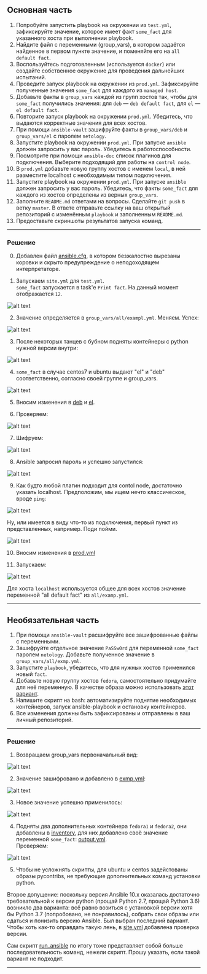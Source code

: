 ## Основная часть

1. Попробуйте запустить playbook на окружении из `test.yml`, зафиксируйте значение, которое имеет факт `some_fact` для указанного хоста при выполнении playbook.
2. Найдите файл с переменными (group_vars), в котором задаётся найденное в первом пункте значение, и поменяйте его на `all default fact`.
3. Воспользуйтесь подготовленным (используется `docker`) или создайте собственное окружение для проведения дальнейших испытаний.
4. Проведите запуск playbook на окружении из `prod.yml`. Зафиксируйте полученные значения `some_fact` для каждого из `managed host`.
5. Добавьте факты в `group_vars` каждой из групп хостов так, чтобы для `some_fact` получились значения: для `deb` — `deb default fact`, для `el` — `el default fact`.
6.  Повторите запуск playbook на окружении `prod.yml`. Убедитесь, что выдаются корректные значения для всех хостов.
7. При помощи `ansible-vault` зашифруйте факты в `group_vars/deb` и `group_vars/el` с паролем `netology`.
8. Запустите playbook на окружении `prod.yml`. При запуске `ansible` должен запросить у вас пароль. Убедитесь в работоспособности.
9. Посмотрите при помощи `ansible-doc` список плагинов для подключения. Выберите подходящий для работы на `control node`.
10. В `prod.yml` добавьте новую группу хостов с именем  `local`, в ней разместите localhost с необходимым типом подключения.
11. Запустите playbook на окружении `prod.yml`. При запуске `ansible` должен запросить у вас пароль. Убедитесь, что факты `some_fact` для каждого из хостов определены из верных `group_vars`.
12. Заполните `README.md` ответами на вопросы. Сделайте `git push` в ветку `master`. В ответе отправьте ссылку на ваш открытый репозиторий с изменённым `playbook` и заполненным `README.md`.
13. Предоставьте скриншоты результатов запуска команд.

---

### Решение

0. Добавлен файл [ansible.cfg](playbook/ansible.cfg), в котором безжалостно вырезаны коровки и скрыто предупреждение о неподоходящем интерпретаторе.

1. Запускаем `site.yml` для `test.yml`.<br/>
`some_fact` запускается в task'е `Print fact`. На данный момент отображается `12`. 

![alt text](images/18.1.png)

2. Значение определяется в `group_vars/all/exampl.yml`. Меняем. Успех:

![alt text](images/18.2.png)

3. После некоторых танцев с бубном подняты контейнеры с python нужной версии внутри:

![alt text](images/18.3.png)

4. `some_fact` в случае centos7 и ubuntu выдают "el" и "deb" соответственно, согласно своей группе и group_vars.

![alt text](images/18.4.png)

5. Вносим изменения в [deb](playbook/group_vars/deb/examp.yml) и [el](playbook/group_vars/el/examp.yml).

6. Проверяем:

![alt text](images/18.6.png)

7. Шифруем:

![alt text](images/18.7.png)

8. Ansible запросил пароль и успешно запустился:

![alt text](images/18.8.png)

9. Как будто любой плагин подходит для contol node, достаточно указать localhost. Предположим, мы ищем нечто классическое, вроде `ping`:

![alt text](images/18.9.png)

Ну, или имеется в виду что-то из подключения, первый пункт из представленных, например. Поди пойми.

![alt text](images/18.9.1.png)

10. Вносим изменения в [prod.yml](playbook/inventory/prod.yml)

11. Запускаем:

![alt text](images/18.11.png)

Для хоста `localhost` используется общее для всех хостов значение переменной "all default fact" из `all/examp.yml`.


---

## Необязательная часть

1. При помощи `ansible-vault` расшифруйте все зашифрованные файлы с переменными.
2. Зашифруйте отдельное значение `PaSSw0rd` для переменной `some_fact` паролем `netology`. Добавьте полученное значение в `group_vars/all/exmp.yml`.
3. Запустите `playbook`, убедитесь, что для нужных хостов применился новый `fact`.
4. Добавьте новую группу хостов `fedora`, самостоятельно придумайте для неё переменную. В качестве образа можно использовать [этот вариант](https://hub.docker.com/r/pycontribs/fedora).
5. Напишите скрипт на bash: автоматизируйте поднятие необходимых контейнеров, запуск ansible-playbook и остановку контейнеров.
6. Все изменения должны быть зафиксированы и отправлены в ваш личный репозиторий.

---

### Решение

1. Возвращаем group_vars первоначальный вид:

![alt text](images/18.12.png)

2. Значение зашифровано и добавлено в [exmp.yml](playbook/group_vars/all/exmp.yml):

![alt text](images/18.13.png)

3. Новое значение успешно применилось:

![alt text](images/18.14.png)

4. Подняты два дополнительных контейнера `fedora1` и `fedora2`, они добавлены в [inventory](playbook/inventory/prod.yml), для них добавлено своё значение переменной `some_fact`: [output.yml](playbook/group_vars/fed/output.yml).<br/>
Проверяем:

![alt text](images/18.15.png)

5. Чтобы не усложнять скрипты, для ubuntu и centos задейстованы образы pycontribs, не требующие дополнительных команд установки python.

Второе допущение: поскольку версия Ansible 10.х оказалась достаточно требовательной к версии python (прощай Python 2.7, прощай Python 3.6) возникло два варианта: всё равно возиться с установкой версии хотя бы Python 3.7 (попробовано, не понравилось), собрать свои образы или сдаться и понизить версию Ansible. Был выбран последний вариант.<br/>
Чтобы хоть как-то оправдать такую лень, в [site.yml](playbook/site.yml) добавлена проверка версии.

Сам скрипт [run_ansible](run_ansible.sh) по итогу тоже представляет собой больше последовательность команд, нежели скрипт. Прошу указать, если такой вариант не подходит. 

---